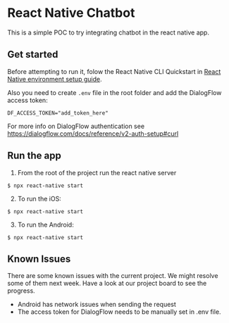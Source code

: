 # React Native Chatbot 
This is a simple POC to try integrating chatbot in the react native app.

## Get started
Before attempting to run it, folow the React Native CLI Quickstart in [React Native environment setup guide](https://reactnative.dev/docs/environment-setup). 

Also you need to create `.env` file in the root folder and add the DialogFlow access token:
```
DF_ACCESS_TOKEN="add_token_here"
```
For more info on DialogFlow authentication see https://dialogflow.com/docs/reference/v2-auth-setup#curl

## Run the app

1. From the root of the project run the react native server 
```
$ npx react-native start
```

2. To run the iOS:
```
$ npx react-native start
```

3. To run the Android:
```
$ npx react-native start
```

## Known Issues

There are some known issues with the current project. We might resolve some of them next week. 
Have a look at our project board to see the progress. 
- Android has network issues when sending the request
- The access token for DialogFlow needs to be manually set in .env file. 
